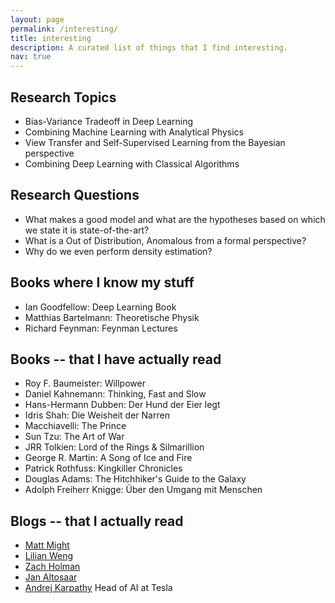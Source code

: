 ```yaml
---
layout: page
permalink: /interesting/
title: interesting
description: A curated list of things that I find interesting.
nav: true
---
```


## Research Topics
- Bias-Variance Tradeoff in Deep Learning
- Combining Machine Learning with Analytical Physics
- View Transfer and Self-Supervised Learning from the Bayesian perspective
- Combining Deep Learning with Classical Algorithms 

## Research Questions
- What makes a good model and what are the hypotheses based on which we state it is state-of-the-art?
- What is a Out of Distribution, Anomalous from a formal perspective?
- Why do we even perform density estimation?

## Books where I know my stuff 
- Ian Goodfellow: Deep Learning Book
- Matthias Bartelmann: Theoretische Physik
- Richard Feynman: Feynman Lectures

## Books -- that I have actually read
- Roy F. Baumeister: Willpower
- Daniel Kahnemann: Thinking, Fast and Slow
- Hans-Hermann Dubben: Der Hund der Eier legt
- Idris Shah: Die Weisheit der Narren
- Macchiavelli: The Prince
- Sun Tzu: The Art of War
- JRR Tolkien: Lord of the Rings & Silmarillion
- George R. Martin: A Song of Ice and Fire
- Patrick Rothfuss: Kingkiller Chronicles
- Douglas Adams: The Hitchhiker's Guide to the Galaxy
- Adolph Freiherr Knigge: Über den Umgang mit Menschen


## Blogs -- that I actually read
 - [Matt Might](http://matt.might.net/articles/) 
 - [Lilian Weng](https://lilianweng.github.io/lil-log/)
 - [Zach Holman](https://zachholman.com)
 - [Jan Altosaar](https://jaan.io/blog/)
 - [Andrej Karpathy](https://karpathy.github.io) Head of AI at Tesla